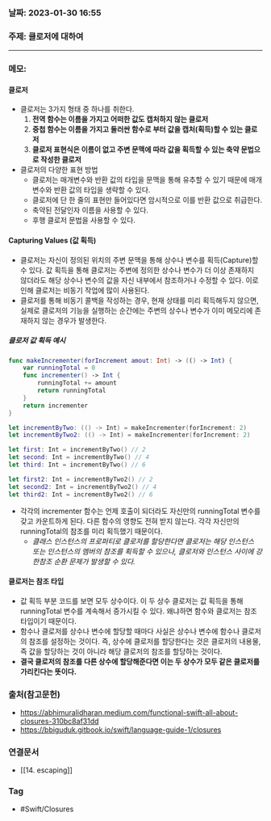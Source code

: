### 날짜: 2023-01-30 16:55

### 주제:  클로저에 대하여
---
### 메모: 
#### 클로저
- 클로저는 3가지 형태 중 하나를 취한다. 
	1. **전역 함수는 이름을 가지고 어떠한 값도 캡처하지 않는 클로저** 
	2. **중첩 함수는 이름을 가지고 둘러싼 함수로 부터 값을 캡처(획득)할 수 있는 클로저**
	3. **클로저 표현식은 이름이 없고 주변 문맥에 따라 값을 획득할 수 있는 축약 문법으로 작성한 클로저**
- 클로저의 다양한 표현 방법
	- 클로저는 매개변수와 반환 값의 타입을 문맥을 통해 유추할 수 있기 때문에 매개변수와 반환 값의 타입을 생략할 수 있다. 
	- 클로저에 단 한 줄의 표현만 들어있다면 암시적으로 이를 반환 값으로 취급한다. 
	- 축약된 전달인자 이름을 사용할 수 있다. 
	- 후행 클로저 문법을 사용할 수 있다. 
#### Capturing Values (값 획득)
- 클로저는 자신이 정의된 위치의 주변 문맥을 통해 상수나 변수를 획득(Capture)할 수 있다. 값 획득을 통해 클로저는 주변에 정의한 상수나 변수가 더 이상 존재하지 않더라도 해당 상수나 변수의 값을 자신 내부에서 참조하거나 수정할 수 있다. 이로인해 클로저는 비동기 작업에 많이 사용된다. 
- 클로저를 통해 비동기 콜백을 작성하는 경우, 현재 상태를 미리 획득해두지 않으면, 실제로 클로저의 기능을 실행하는 순간에는 주변의 상수나 변수가 이미 메모리에 존재하지 않는 경우가 발생한다. 
##### 클로저 값 획득 예시 
~~~ swift 
func makeIncrementer(forIncrement amout: Int) -> (() -> Int) { 
	var runningTotal = 0 
	func incrementer() -> Int { 
		runningTotal += amount 
		return runningTotal
	}
	return incrementer
}

let incrementByTwo: (() -> Int) = makeIncrementer(forIncrement: 2)
let incrementByTwo2: (() -> Int) = makeIncrementer(forIncrement: 2)

let first: Int = incrementByTwo() // 2
let second: Int = incrementByTwo() // 4 
let third: Int = incrementByTwo() // 6

let first2: Int = incrementByTwo2() // 2
let second2: Int = incrementByTwo2() // 4 
let third2: Int = incrementByTwo2() // 6
~~~
- 각각의 incrementer 함수는 언제 호출이 되더라도 자신만의 runningTotal 변수를 갖고 카운트하게 된다. 다른 함수의 영향도 전혀 받지 않는다. 각각 자신만의 runningTotal의 참조를 미리 획득했기 때문이다.
	- *클래스 인스턴스의 프로퍼티로 클로저를 할당한다면 클로저는 해당 인스턴스 또는 인스턴스의 멤버의 참조를 획득할 수 있으나, 클로저와 인스턴스 사이에 강한참조 순환 문제가 발생할 수 있다.* 
#### 클로저는 참조 타입 
- 값 획득 부분 코드를 보면 모두 상수이다. 이 두 상수 클로저는 값 획득을 통해 runningTotal 변수를 계속해서 증가시킬 수 있다. 왜냐하면 함수와 클로저는 참조 타입이기 때문이다. 
- 함수나 클로저를 상수나 변수에 할당할 때마다 사실은 상수나 변수에 함수나 클로저의 참조를 설정하는 것이다. 즉, 상수에 클로저를 할당한다는 것은 클로저의 내용물, 즉 값을 할당하는 것이 아니라 해당 클로저의 참조를 할당하는 것이다.
- **결국 클로저의 참조를 다른 상수에 할당해준다면 이는 두 상수가 모두 같은 클로저를 가리킨다는 뜻이다.** 

### 출처(참고문헌) 
- https://abhimuralidharan.medium.com/functional-swift-all-about-closures-310bc8af31dd
- https://bbiguduk.gitbook.io/swift/language-guide-1/closures

### 연결문서 
- [[14. escaping]]

### Tag
- #Swift/Closures 